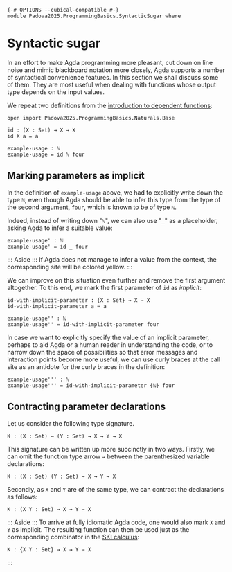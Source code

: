 ```
{-# OPTIONS --cubical-compatible #-}
module Padova2025.ProgrammingBasics.SyntacticSugar where
```

# Syntactic sugar

In an effort to make Agda programming more pleasant, cut down on line noise and
mimic blackboard notation more closely, Agda supports a number of syntactical
convenience features. In this section we shall discuss some of them. They are
most useful when dealing with functions whose output type depends on the input
values.

We repeat two definitions from the [introduction to dependent
functions](Padova2025.ProgrammingBasics.DependentFunctions.html):

```
open import Padova2025.ProgrammingBasics.Naturals.Base

id : (X : Set) → X → X
id X a = a

example-usage : ℕ
example-usage = id ℕ four
```


## Marking parameters as implicit

In the definition of `example-usage` above, we had to explicitly write down the
type `ℕ`, even though Agda should be able to infer this type from the type of
the second argument, `four`, which is known to be of type `ℕ`.

Indeed, instead of writing down "`ℕ`", we can also use "`_`" as a placeholder, 
asking Agda to infer a suitable value:

```
example-usage' : ℕ
example-usage' = id _ four
```

::: Aside :::
If Agda does not manage to infer a value from the context, the corresponding
site will be colored yellow.
:::

We can improve on this situation even further and remove the first argument 
altogether. To this end, we mark the first parameter of `id` as *implicit*:

```
id-with-implicit-parameter : {X : Set} → X → X
id-with-implicit-parameter a = a

example-usage'' : ℕ
example-usage'' = id-with-implicit-parameter four
```

In case we want to explicitly specify the value of an implicit parameter, perhaps
to aid Agda or a human reader in understanding the code, or to narrow down the
space of possibilities so that error messages and interaction points become
more useful, we can use curly braces at the call site as an antidote for the
curly braces in the definition:

```
example-usage''' : ℕ
example-usage''' = id-with-implicit-parameter {ℕ} four
```


## Contracting parameter declarations

Let us consider the following type signature.

```code
K : (X : Set) → (Y : Set) → X → Y → X
```

This signature can be written up more succinctly in two ways. Firstly, we can
omit the function type arrow `→` between the parenthesized variable
declarations:

```code
K : (X : Set) (Y : Set) → X → Y → X
```

Secondly, as `X` and `Y` are of the same type, we can contract the declarations
as follows:

```code
K : (X Y : Set) → X → Y → X
```

::: Aside :::
To arrive at fully idiomatic Agda code, one would also mark `X` and `Y` as
implicit. The resulting function can then be used just as the corresponding
combinator in the [SKI calculus](https://en.wikipedia.org/wiki/SKI_combinator_calculus):

```code
K : {X Y : Set} → X → Y → X
```
:::

